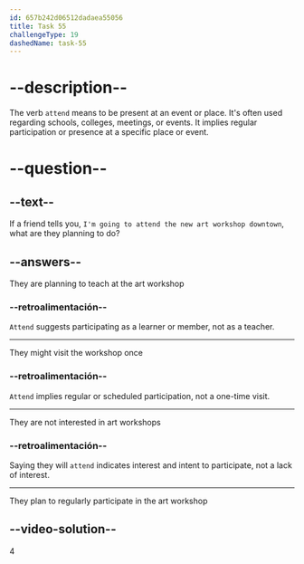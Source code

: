 ```yaml
---
id: 657b242d06512dadaea55056
title: Task 55
challengeType: 19
dashedName: task-55
---
```


# --description--

The verb `attend` means to be present at an event or place. It's often used regarding schools, colleges, meetings, or events. It implies regular participation or presence at a specific place or event.

# --question--

## --text--

If a friend tells you, `I'm going to attend the new art workshop downtown`, what are they planning to do?

## --answers--

They are planning to teach at the art workshop

### --retroalimentación--

`Attend` suggests participating as a learner or member, not as a teacher.

---

They might visit the workshop once

### --retroalimentación--

`Attend` implies regular or scheduled participation, not a one-time visit.

---

They are not interested in art workshops

### --retroalimentación--

Saying they will `attend` indicates interest and intent to participate, not a lack of interest.

---

They plan to regularly participate in the art workshop

## --video-solution--

4
